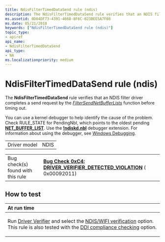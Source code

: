 ```yaml
---
title: NdisFilterTimedDataSend rule (ndis)
description: The NdisFilterTimedDataSend rule verifies that an NDIS filter driver completes a send request by the FilterSendNetBufferLists function before timing out.
ms.assetid: 0D04DF73-4391-4668-8F6C-023BEE5A7F08
ms.date: 05/21/2018
keywords: ["NdisFilterTimedDataSend rule (ndis)"]
topic_type:
- apiref
api_name:
- NdisFilterTimedDataSend
api_type:
- NA
ms.localizationpriority: medium
---
```


# NdisFilterTimedDataSend rule (ndis)


The **NdisFilterTimedDataSend** rule verifies that an NDIS filter driver completes a send request by the [*FilterSendNetBufferLists*](https://docs.microsoft.com/windows-hardware/drivers/ddi/content/ndis/nc-ndis-filter_send_net_buffer_lists) function before timing out.

You can use a kernel debugger to help identify the cause of the problem. Check RULE\_STATE for PendingNbl, which points to the oldest pending [**NET\_BUFFER\_LIST**](https://docs.microsoft.com/windows-hardware/drivers/ddi/content/ndis/ns-ndis-_net_buffer_list). Use the [**!ndiskd.nbl**](https://docs.microsoft.com/windows-hardware/drivers/debugger/-ndiskd-nbl) debugger extension. For information about using the debugger, see [Windows Debugging](https://docs.microsoft.com/windows-hardware/drivers/debugger/index).

|              |      |
|--------------|------|
| Driver model | NDIS |

|                                   |                                                                                                                                        |
|-----------------------------------|----------------------------------------------------------------------------------------------------------------------------------------|
| Bug check(s) found with this rule | [**Bug Check 0xC4: DRIVER\_VERIFIER\_DETECTED\_VIOLATION**](https://docs.microsoft.com/windows-hardware/drivers/debugger/bug-check-0xc4--driver-verifier-detected-violation) ( 0x00092011) |

How to test
-----------

<table>
<colgroup>
<col width="100%" />
</colgroup>
<thead>
<tr class="header">
<th align="left">At run time</th>
</tr>
</thead>
<tbody>
<tr class="odd">
<td align="left"><p>Run <a href="https://docs.microsoft.com/windows-hardware/drivers/devtest/driver-verifier" data-raw-source="[Driver Verifier](https://docs.microsoft.com/windows-hardware/drivers/devtest/driver-verifier)">Driver Verifier</a> and select the <a href="https://docs.microsoft.com/windows-hardware/drivers/devtest/ndis-wifi-verification" data-raw-source="[NDIS/WIFI verification](https://docs.microsoft.com/windows-hardware/drivers/devtest/ndis-wifi-verification)">NDIS/WIFI verification</a> option. This rule is also tested with the <a href="https://docs.microsoft.com/windows-hardware/drivers/devtest/ddi-compliance-checking" data-raw-source="[DDI compliance checking](https://docs.microsoft.com/windows-hardware/drivers/devtest/ddi-compliance-checking)">DDI compliance checking</a> option.</p></td>
</tr>
</tbody>
</table>

 

 

 





